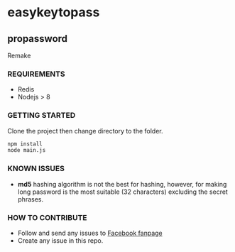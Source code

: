 # easykeytopass
## propassword
Remake

### REQUIREMENTS
- Redis
- Nodejs > 8

### GETTING STARTED
Clone the project then change directory to the folder.
```bash
npm install
node main.js
```
### KNOWN ISSUES
- **md5** hashing algorithm is not the best for hashing, however, for making long password is the most suitable (32 characters) excluding the secret phrases.

### HOW TO CONTRIBUTE
- Follow and send any issues to [Facebook fanpage](https://www.facebook.com/easykeytopass)
- Create any issue in this repo.

